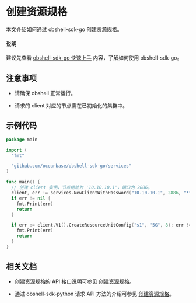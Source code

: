 # 创建资源规格

本文介绍如何通过 obshell-sdk-go 创建资源规格。

<main id="notice" type='explain'>
  <h4>说明</h4>
  <p>建议先查看 <a href='../100.quickstart-of-go.md'>obshell-sdk-go 快速上手</a> 内容，了解如何使用 obshell-sdk-go。</p>
</main>

## 注意事项

* 请确保 obshell 正常运行。

* 请求的 client 对应的节点需在已初始化的集群中。

## 示例代码

```go
package main

import (
  "fmt"

  "github.com/oceanbase/obshell-sdk-go/services"
)

func main() {
  // 创建 client 实例，节点地址为 '10.10.10.1'，端口为 2886。
  client, err := services.NewClientWithPassword("10.10.10.1", 2886, "********")
  if err != nil {
    fmt.Print(err)
    return
  }

  if err := client.V1().CreateResourceUnitConfig("s1", "5G", 8); err != nil {
    fmt.Print(err)
    return
  }
}
```

## 相关文档

* 创建资源规格的 API 接口说明可参见 [创建资源规格](../../../400.obshell-api-reference/300.unit-management/100.create-unit.md)。

* 通过 obshell-sdk-python 请求 API 方法的介绍可参见 [创建资源规格](../../100.python/300.unit-management/100.create-unit-of-python.md)。
